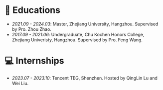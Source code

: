 # 📖 Educations

- *2021.09 - 2024.03*: Master, Zhejiang University, Hangzhou. Supervised by Pro. Zhou Zhao. 
- *2017.09 - 2021.06*: Undergraduate, Chu Kochen Honors College, Zhejiang Univeristy, Hangzhou. Supervised by Pro. Feng Wang.

# 💻 Internships

- *2023.07 - 2023.10*: Tencent TEG, Shenzhen. Hosted by QingLin Lu and Wei Liu.

